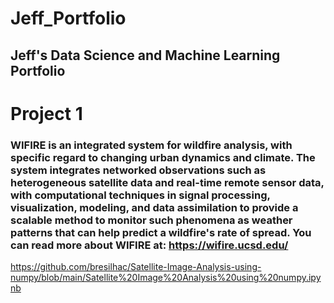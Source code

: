 # Jeff_Portfolio
## Jeff's Data Science and Machine Learning Portfolio

# Project 1
### WIFIRE is an integrated system for wildfire analysis, with specific regard to changing urban dynamics and climate. The system integrates networked observations such as heterogeneous satellite data and real-time remote sensor data, with computational techniques in signal processing, visualization, modeling, and data assimilation to provide a scalable method to monitor such phenomena as weather patterns that can help predict a wildfire's rate of spread. You can read more about WIFIRE at: https://wifire.ucsd.edu/

https://github.com/bresilhac/Satellite-Image-Analysis-using-numpy/blob/main/Satellite%20Image%20Analysis%20using%20numpy.ipynb
